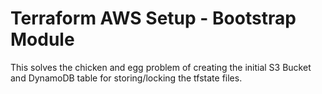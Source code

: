 # Terraform AWS Setup - Bootstrap Module

This solves the chicken and egg problem of creating the initial 
S3 Bucket and DynamoDB table for storing/locking the tfstate files.

